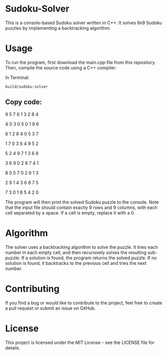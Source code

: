 # Sudoku-Solver
This is a console-based Sudoku solver written in C++. It solves 9x9 Sudoku puzzles by implementing a backtracking algorithm.

# Usage
To run the program, first download the main.cpp file from this repository. Then, compile the source code using a C++ compiler:

In Terminal:

```build/sudoku-solver```


Copy code:
---------

9 5 7 6 1 3 2 8 4

4 0 3 0 5 0 1 9 6

6 1 2 8 4 0 5 3 7

1 7 0 3 6 4 9 5 2

5 2 4 9 7 1 3 6 8

3 6 9 0 2 8 7 4 1

8 0 5 7 0 2 6 1 3

2 9 1 4 3 6 8 7 5

7 3 0 1 8 5 4 2 0

The program will then print the solved Sudoku puzzle to the console. Note that the input file should contain exactly 9 rows and 9 columns, with each cell separated by a space. If a cell is empty, replace it with a 0.

# Algorithm
The solver uses a backtracking algorithm to solve the puzzle. It tries each number in each empty cell, and then recursively solves the resulting sub-puzzle. If a solution is found, the program returns the solved puzzle. If no solution is found, it backtracks to the previous cell and tries the next number.

# Contributing
If you find a bug or would like to contribute to the project, feel free to create a pull request or submit an issue on GitHub.

# License
This project is licensed under the MIT License - see the LICENSE file for details.
